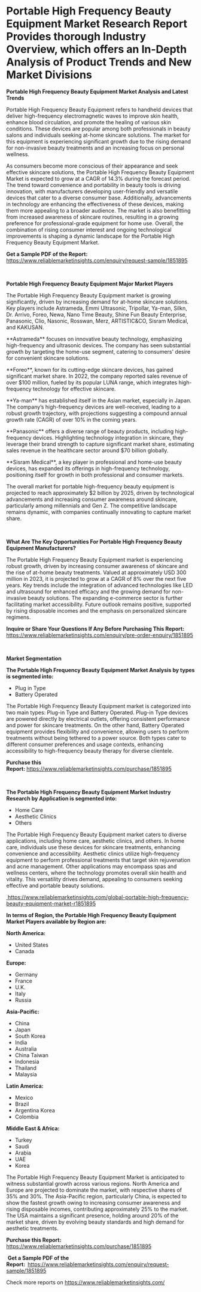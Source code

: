 <p><h1>Portable High Frequency Beauty Equipment Market Research Report Provides thorough Industry Overview, which offers an In-Depth Analysis of Product Trends and New Market Divisions</h1></p><p><strong>Portable High Frequency Beauty Equipment Market Analysis and Latest Trends</strong></p>
<p><p>Portable High Frequency Beauty Equipment refers to handheld devices that deliver high-frequency electromagnetic waves to improve skin health, enhance blood circulation, and promote the healing of various skin conditions. These devices are popular among both professionals in beauty salons and individuals seeking at-home skincare solutions. The market for this equipment is experiencing significant growth due to the rising demand for non-invasive beauty treatments and an increasing focus on personal wellness.</p><p>As consumers become more conscious of their appearance and seek effective skincare solutions, the Portable High Frequency Beauty Equipment Market is expected to grow at a CAGR of 14.3% during the forecast period. The trend toward convenience and portability in beauty tools is driving innovation, with manufacturers developing user-friendly and versatile devices that cater to a diverse consumer base. Additionally, advancements in technology are enhancing the effectiveness of these devices, making them more appealing to a broader audience. The market is also benefitting from increased awareness of skincare routines, resulting in a growing preference for professional-grade equipment for home use. Overall, the combination of rising consumer interest and ongoing technological improvements is shaping a dynamic landscape for the Portable High Frequency Beauty Equipment Market.</p></p>
<p><strong>Get a Sample PDF of the Report:&nbsp;</strong> <a href="https://www.reliablemarketinsights.com/enquiry/request-sample/1851895?utm_campaign=1994&utm_medium=2&utm_source=Github&utm_content=ia&utm_term=07012025&utm_id=portable-high-frequency-beauty-equipment">https://www.reliablemarketinsights.com/enquiry/request-sample/1851895</a></p>
<p>&nbsp;</p>
<p><strong>Portable High Frequency Beauty Equipment Major Market Players</strong></p>
<p><p>The Portable High Frequency Beauty Equipment market is growing significantly, driven by increasing demand for at-home skincare solutions. Key players include Astrameda, Emmi Ultrasonic, Tripollar, Ya-man, Silkn, Dr. Arrivo, Foreo, Newa, Nano Time Beauty, Shine Fun Beauty Enterprise, Panasonic, Clio, Nasonic, Rosswan, Merz, ARTISTIC&CO, Sisram Medical, and KAKUSAN.</p><p>**Astrameda** focuses on innovative beauty technology, emphasizing high-frequency and ultrasonic devices. The company has seen substantial growth by targeting the home-use segment, catering to consumers' desire for convenient skincare solutions. </p><p>**Foreo**, known for its cutting-edge skincare devices, has gained significant market share. In 2022, the company reported sales revenue of over $100 million, fueled by its popular LUNA range, which integrates high-frequency technology for effective skincare.</p><p>**Ya-man** has established itself in the Asian market, especially in Japan. The company’s high-frequency devices are well-received, leading to a robust growth trajectory, with projections suggesting a compound annual growth rate (CAGR) of over 10% in the coming years.</p><p>**Panasonic** offers a diverse range of beauty products, including high-frequency devices. Highlighting technology integration in skincare, they leverage their brand strength to capture significant market share, estimating sales revenue in the healthcare sector around $70 billion globally.</p><p>**Sisram Medical**, a key player in professional and home-use beauty devices, has expanded its offerings in high-frequency technology, positioning itself for growth in both professional and consumer markets.</p><p>The overall market for portable high-frequency beauty equipment is projected to reach approximately $2 billion by 2025, driven by technological advancements and increasing consumer awareness around skincare, particularly among millennials and Gen Z. The competitive landscape remains dynamic, with companies continually innovating to capture market share.</p></p>
<p>&nbsp;</p>
<p><strong>What Are The Key Opportunities For Portable High Frequency Beauty Equipment Manufacturers?</strong></p>
<p><p>The Portable High Frequency Beauty Equipment market is experiencing robust growth, driven by increasing consumer awareness of skincare and the rise of at-home beauty treatments. Valued at approximately USD 300 million in 2023, it is projected to grow at a CAGR of 8% over the next five years. Key trends include the integration of advanced technologies like LED and ultrasound for enhanced efficacy and the growing demand for non-invasive beauty solutions. The expanding e-commerce sector is further facilitating market accessibility. Future outlook remains positive, supported by rising disposable incomes and the emphasis on personalized skincare regimens.</p></p>
<p><strong>Inquire or Share Your Questions If Any Before Purchasing This Report:</strong> <a href="https://www.reliablemarketinsights.com/enquiry/pre-order-enquiry/1851895?utm_campaign=1994&utm_medium=2&utm_source=Github&utm_content=ia&utm_term=07012025&utm_id=portable-high-frequency-beauty-equipment">https://www.reliablemarketinsights.com/enquiry/pre-order-enquiry/1851895</a></p>
<p>&nbsp;</p>
<p><strong>Market Segmentation</strong></p>
<p><strong>The Portable High Frequency Beauty Equipment Market Analysis by types is segmented into:</strong></p>
<p><ul><li>Plug in Type</li><li>Battery Operated</li></ul></p>
<p><p>The Portable High Frequency Beauty Equipment market is categorized into two main types: Plug-in Type and Battery Operated. Plug-in Type devices are powered directly by electrical outlets, offering consistent performance and power for skincare treatments. On the other hand, Battery Operated equipment provides flexibility and convenience, allowing users to perform treatments without being tethered to a power source. Both types cater to different consumer preferences and usage contexts, enhancing accessibility to high-frequency beauty therapy for diverse clientele.</p></p>
<p><strong>Purchase this Report:&nbsp;</strong><a href="https://www.reliablemarketinsights.com/purchase/1851895?utm_campaign=1994&utm_medium=2&utm_source=Github&utm_content=ia&utm_term=07012025&utm_id=portable-high-frequency-beauty-equipment">https://www.reliablemarketinsights.com/purchase/1851895</a></p>
<p>&nbsp;</p>
<p><strong>The Portable High Frequency Beauty Equipment Market Industry Research by Application is segmented into:</strong></p>
<p><ul><li>Home Care</li><li>Aesthetic Clinics</li><li>Others</li></ul></p>
<p><p>The Portable High Frequency Beauty Equipment market caters to diverse applications, including home care, aesthetic clinics, and others. In home care, individuals use these devices for skincare treatments, enhancing convenience and accessibility. Aesthetic clinics utilize high-frequency equipment to perform professional treatments that target skin rejuvenation and acne management. Other applications may encompass spas and wellness centers, where the technology promotes overall skin health and vitality. This versatility drives demand, appealing to consumers seeking effective and portable beauty solutions.</p></p>
<p><a href="https://www.reliablemarketinsights.com/global-portable-high-frequency-beauty-equipment-market-r1851895?utm_campaign=1994&utm_medium=2&utm_source=Github&utm_content=ia&utm_term=07012025&utm_id=portable-high-frequency-beauty-equipment">&nbsp;https://www.reliablemarketinsights.com/global-portable-high-frequency-beauty-equipment-market-r1851895</a></p>
<p><strong>In terms of Region, the Portable High Frequency Beauty Equipment Market Players available by Region are:</strong></p>
<p>
    <p> <strong> North America: </strong>
        <ul>
            <li>United States</li>
            <li>Canada</li>
        </ul>
        </p> 
    <p> <strong> Europe: </strong>
        <ul>
            <li>Germany</li>
            <li>France</li>
            <li>U.K.</li>
            <li>Italy</li>
            <li>Russia</li>
        </ul>
        </p> 
    <p> <strong> Asia-Pacific: </strong>
        <ul>
            <li>China</li>
            <li>Japan</li>
            <li>South Korea</li>
            <li>India</li>
            <li>Australia</li>
            <li>China Taiwan</li>
            <li>Indonesia</li>
            <li>Thailand</li>
            <li>Malaysia</li>
        </ul>
        </p> 
    <p> <strong> Latin America: </strong>
        <ul>
            <li>Mexico</li>
            <li>Brazil</li>
            <li>Argentina Korea</li>
            <li>Colombia</li>
        </ul>
        </p> 
    <p> <strong> Middle East & Africa: </strong>
        <ul>
            <li>Turkey</li>
            <li>Saudi</li>
            <li>Arabia</li>
            <li>UAE</li>
            <li>Korea</li>
        </ul>
    </p>
    </p>
<p><p>The Portable High Frequency Beauty Equipment Market is anticipated to witness substantial growth across various regions. North America and Europe are projected to dominate the market, with respective shares of 35% and 30%. The Asia-Pacific region, particularly China, is expected to show the fastest growth owing to increasing consumer awareness and rising disposable incomes, contributing approximately 25% to the market. The USA maintains a significant presence, holding around 20% of the market share, driven by evolving beauty standards and high demand for aesthetic treatments.</p></p>
<p><strong>Purchase this Report: </strong><a href="https://www.reliablemarketinsights.com/purchase/1851895?utm_campaign=1994&utm_medium=2&utm_source=Github&utm_content=ia&utm_term=07012025&utm_id=portable-high-frequency-beauty-equipment">https://www.reliablemarketinsights.com/purchase/1851895</a></p>
<p>&nbsp;<strong>Get a Sample PDF of the Report:&nbsp;&nbsp;</strong><a href="https://www.reliablemarketinsights.com/enquiry/request-sample/1851895?utm_campaign=1994&utm_medium=2&utm_source=Github&utm_content=ia&utm_term=07012025&utm_id=portable-high-frequency-beauty-equipment">https://www.reliablemarketinsights.com/enquiry/request-sample/1851895</a></p>
<p><strong></strong></p>
<p>Check more reports on <a href="https://www.reliablemarketinsights.com/?utm_campaign=1994&utm_medium=2&utm_source=Github&utm_content=ia&utm_term=07012025&utm_id=portable-high-frequency-beauty-equipment">https://www.reliablemarketinsights.com/</a></p>